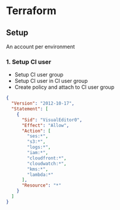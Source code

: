 # Terraform

## Setup

An account per environment

### 1. Setup CI user

- Setup CI user group
- Setup CI user in CI user group
- Create policy and attach to CI user group

```json
{
  "Version": "2012-10-17",
  "Statement": [
    {
      "Sid": "VisualEditor0",
      "Effect": "Allow",
      "Action": [
        "ses:*",
        "s3:*",
        "logs:*",
        "iam:*",
        "cloudfront:*",
        "cloudwatch:*",
        "kms:*",
        "lambda:*"
      ],
      "Resource": "*"
    }
  ]
}
```
